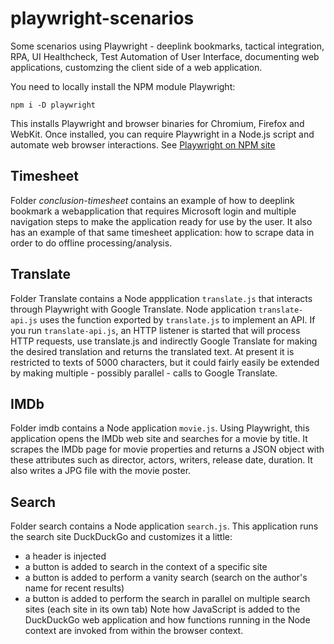 # playwright-scenarios
Some scenarios using Playwright - deeplink bookmarks, tactical integration, RPA, UI Healthcheck, Test Automation of User Interface, documenting web applications, customzing the client side of a web application.

You need to locally install the NPM module Playwright:

`npm i -D playwright`

This installs Playwright and browser binaries for Chromium, Firefox and WebKit. Once installed, you can require Playwright in a Node.js script and automate web browser interactions. See [Playwright on NPM site](https://www.npmjs.com/package/playwright)

## Timesheet
Folder *conclusion-timesheet* contains an example of how to deeplink bookmark a webapplication that requires Microsoft login and multiple navigation steps to make the application ready for use by the user. It also has an example of that same timesheet application: how to scrape data in order to do offline processing/analysis.

## Translate
Folder Translate contains a Node appplication `translate.js` that interacts through Playwright with Google Translate. Node application `translate-api.js` uses the function exported by `translate.js` to implement an API. If you run `translate-api.js`, an HTTP listener is started that will process HTTP requests, use translate.js and indirectly Google Translate for making the desired translation and returns the translated text. At present it is restricted to texts of 5000 characters, but it could fairly easily be extended by making multiple - possibly parallel - calls to Google Translate.

## IMDb
Folder imdb contains a Node application `movie.js`. Using Playwright, this application opens the IMDb web site and searches for a movie by title. It scrapes the IMDb page for movie properties and returns a JSON object with these attributes such as director, actors, writers, release date, duration. It also writes a JPG file with the movie poster. 

## Search
Folder search contains a Node application `search.js`. This application runs the search site DuckDuckGo and customizes it a little: 
* a header is injected
* a button is added to search in the context of a specific site
* a button is added to perform a vanity search (search on the author's name for recent results)
* a button is added to perform the search in parallel on multiple search sites (each site in its own tab)
Note how JavaScript is added to the DuckDuckGo web application and how functions running in the Node context are invoked from within the browser context.
